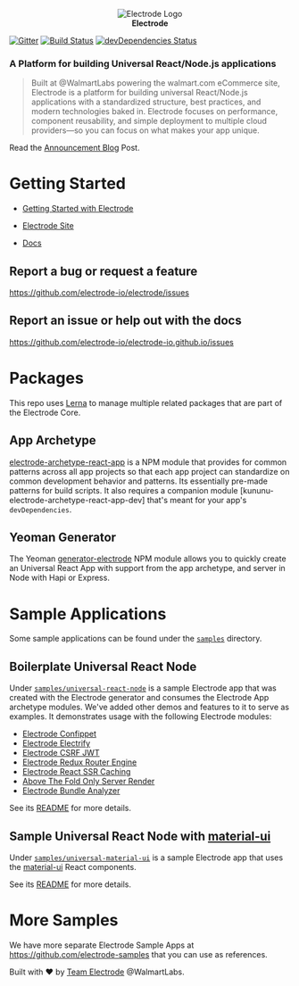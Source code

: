 <p align="center">
<a><img src="https://raw.githubusercontent.com/electrode-io/electrode/cc4ea3e1851cee3333ecca08fdbf5534f51b1ae7/samples/universal-react-node/client/images/logo-192x192.png" alt="Electrode Logo"></a>
<br>
<b>Electrode</b>
</p>

[![Gitter](https://badges.gitter.im/gitterHQ/gitter.svg)](https://gitter.im/electrode-io/electrode)
[![Build Status][travis-image]][travis-url] [![devDependencies Status][daviddm-image]][daviddm-url]

### A Platform for building Universal React/Node.js applications

> Built at @WalmartLabs powering the walmart.com eCommerce site, Electrode is a platform for building universal React/Node.js applications with a standardized structure, best practices, and modern technologies baked in. Electrode focuses on performance, component reusability, and simple deployment to multiple cloud providers—so you can focus on what makes your app unique.

Read the [Announcement Blog] Post.

# Getting Started

  - [Getting Started with Electrode](http://www.electrode.io/docs/get_started.html)

  - [Electrode Site](http://www.electrode.io)

  - [Docs](http://www.electrode.io/docs/what_is_electrode.html)

## Report a bug or request a feature

https://github.com/electrode-io/electrode/issues

## Report an issue or help out with the docs

https://github.com/electrode-io/electrode-io.github.io/issues


# Packages

This repo uses [Lerna] to manage multiple related packages that are part of the Electrode Core.

## App Archetype

[electrode-archetype-react-app] is a NPM module that provides for common patterns across all app projects so that each app project can standardize on common development behavior and patterns. Its essentially pre-made patterns for build scripts.  It also requires a companion module [kununu-electrode-archetype-react-app-dev] that's meant for your app's `devDependencies`.

## Yeoman Generator

The Yeoman [generator-electrode] NPM module allows you to quickly create an Universal React App with support from the app archetype, and server in Node with Hapi or Express.

# Sample Applications

Some sample applications can be found under the [`samples`](samples) directory.

## Boilerplate Universal React Node

Under [`samples/universal-react-node`](samples/universal-react-node) is a sample Electrode app that was created with the Electrode generator and consumes the Electrode App archetype modules.  We've added other demos and features to it to serve as examples.  It demonstrates usage with the following Electrode modules:

  - [Electrode Confippet](https://github.com/electrode-io/electrode-confippet)
  - [Electrode Electrify](https://github.com/electrode-io/electrify)
  - [Electrode CSRF JWT](https://github.com/electrode-io/electrode-csrf-jwt)
  - [Electrode Redux Router Engine](https://github.com/electrode-io/electrode-redux-router-engine)
  - [Electrode React SSR Caching](https://github.com/electrode-io/electrode-react-ssr-caching)
  - [Above The Fold Only Server Render](https://github.com/electrode-io/above-the-fold-only-server-render)
  - [Electrode Bundle Analyzer](https://github.com/electrode-io/electrode-bundle-analyzer)

See its [README](samples/universal-react-node/README.md) for more details.
  
## Sample Universal React Node with [material-ui]

Under [`samples/universal-material-ui`](samples/universal-material-ui) is a sample Electrode app that uses the [material-ui] React components.

See its [README](samples/universal-material-ui/README.md) for more details.

# More Samples

We have more separate Electrode Sample Apps at https://github.com/electrode-samples that you can use as references.

Built with :heart: by [Team Electrode] @WalmartLabs.

[Team Electrode]: https://github.com/orgs/electrode-io/people
[Announcement Blog]: https://medium.com/walmartlabs/introducing-electrode-an-open-source-release-from-walmartlabs-14b836135319#.pwbddxg1z
[material-ui]: http://www.material-ui.com
[Lerna]: https://lernajs.io/
[electrode-archetype-react-app]: packages/kununu-electrode-archetype-react-app
[electrode-archetype-react-app-dev]: packages/kununu-electrode-archetype-react-app-dev
[generator-electrode]: packages/generator-electrode
[travis-image]: https://travis-ci.org/electrode-io/electrode.svg?branch=master
[travis-url]: https://travis-ci.org/electrode-io/electrode
[daviddm-image]: https://david-dm.org/electrode-io/electrode/dev-status.svg
[daviddm-url]: https://david-dm.org/electrode-io/electrode?type=dev
